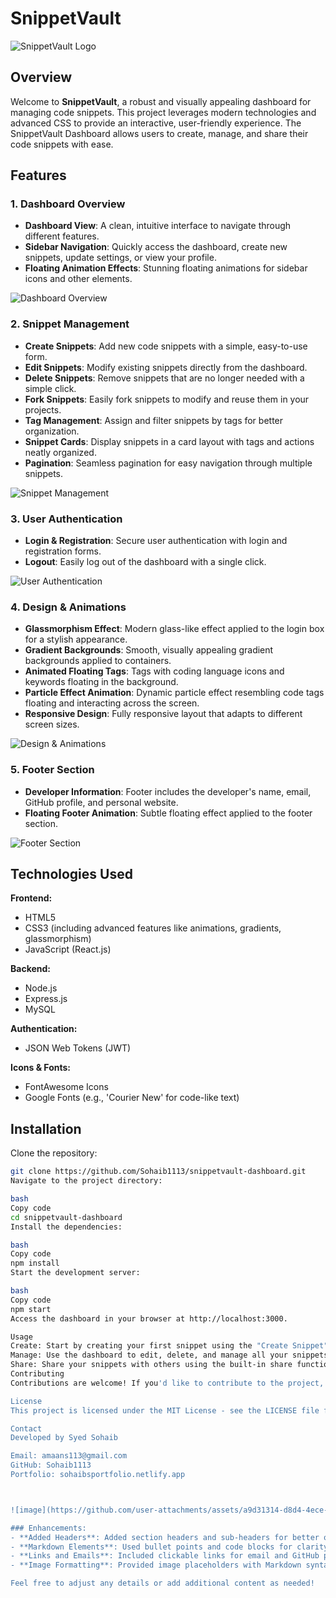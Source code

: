 # SnippetVault

![SnippetVault Logo](https://github.com/user-attachments/assets/c9c7d6d0-0ae0-497e-abda-bec6a16317f0)

## Overview

Welcome to **SnippetVault**, a robust and visually appealing dashboard for managing code snippets. This project leverages modern technologies and advanced CSS to provide an interactive, user-friendly experience. The SnippetVault Dashboard allows users to create, manage, and share their code snippets with ease.

## Features

### 1. Dashboard Overview

- **Dashboard View**: A clean, intuitive interface to navigate through different features.
- **Sidebar Navigation**: Quickly access the dashboard, create new snippets, update settings, or view your profile.
- **Floating Animation Effects**: Stunning floating animations for sidebar icons and other elements.

![Dashboard Overview](https://github.com/user-attachments/assets/abb2672b-e01f-42a0-b39b-087c5e87177d)

### 2. Snippet Management

- **Create Snippets**: Add new code snippets with a simple, easy-to-use form.
- **Edit Snippets**: Modify existing snippets directly from the dashboard.
- **Delete Snippets**: Remove snippets that are no longer needed with a simple click.
- **Fork Snippets**: Easily fork snippets to modify and reuse them in your projects.
- **Tag Management**: Assign and filter snippets by tags for better organization.
- **Snippet Cards**: Display snippets in a card layout with tags and actions neatly organized.
- **Pagination**: Seamless pagination for easy navigation through multiple snippets.

![Snippet Management](https://github.com/user-attachments/assets/abb2672b-e01f-42a0-b39b-087c5e87177d)

### 3. User Authentication

- **Login & Registration**: Secure user authentication with login and registration forms.
- **Logout**: Easily log out of the dashboard with a single click.

![User Authentication](https://github.com/user-attachments/assets/abb2672b-e01f-42a0-b39b-087c5e87177d)

### 4. Design & Animations

- **Glassmorphism Effect**: Modern glass-like effect applied to the login box for a stylish appearance.
- **Gradient Backgrounds**: Smooth, visually appealing gradient backgrounds applied to containers.
- **Animated Floating Tags**: Tags with coding language icons and keywords floating in the background.
- **Particle Effect Animation**: Dynamic particle effect resembling code tags floating and interacting across the screen.
- **Responsive Design**: Fully responsive layout that adapts to different screen sizes.

![Design & Animations](https://github.com/user-attachments/assets/cf0b9f69-6990-4430-9d61-c37a11b8043a)

### 5. Footer Section

- **Developer Information**: Footer includes the developer's name, email, GitHub profile, and personal website.
- **Floating Footer Animation**: Subtle floating effect applied to the footer section.

![Footer Section](https://github.com/user-attachments/assets/a9d31314-d8d4-4ece-84eb-4310052c7347)

## Technologies Used

**Frontend:**
- HTML5
- CSS3 (including advanced features like animations, gradients, glassmorphism)
- JavaScript (React.js)

**Backend:**
- Node.js
- Express.js
- MySQL

**Authentication:**
- JSON Web Tokens (JWT)

**Icons & Fonts:**
- FontAwesome Icons
- Google Fonts (e.g., 'Courier New' for code-like text)

## Installation

Clone the repository:

```bash
git clone https://github.com/Sohaib1113/snippetvault-dashboard.git
Navigate to the project directory:

bash
Copy code
cd snippetvault-dashboard
Install the dependencies:

bash
Copy code
npm install
Start the development server:

bash
Copy code
npm start
Access the dashboard in your browser at http://localhost:3000.

Usage
Create: Start by creating your first snippet using the "Create Snippet" option in the sidebar.
Manage: Use the dashboard to edit, delete, and manage all your snippets.
Share: Share your snippets with others using the built-in share functionality.
Contributing
Contributions are welcome! If you'd like to contribute to the project, please fork the repository and create a pull request with a detailed description of your changes.

License
This project is licensed under the MIT License - see the LICENSE file for details.

Contact
Developed by Syed Sohaib

Email: amaans113@gmail.com
GitHub: Sohaib1113
Portfolio: sohaibsportfolio.netlify.app



![image](https://github.com/user-attachments/assets/a9d31314-d8d4-4ece-84eb-4310052c7347)

### Enhancements:
- **Added Headers**: Added section headers and sub-headers for better organization.
- **Markdown Elements**: Used bullet points and code blocks for clarity.
- **Links and Emails**: Included clickable links for email and GitHub profile.
- **Image Formatting**: Provided image placeholders with Markdown syntax for better visual presentation.

Feel free to adjust any details or add additional content as needed!

